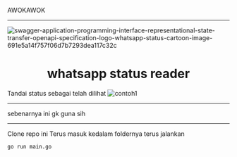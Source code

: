 AWOKAWOK
___
![swagger-application-programming-interface-representational-state-transfer-openapi-specification-logo-whatsapp-status-cartoon-image-691e5a14f757f06d7b7293dea117c32c](https://raw.githubusercontent.com/frmdeveloper/whatsapp-status-reader/main/swagger-application-programming-interface-representational-state-transfer-openapi-specification-logo-whatsapp-status-cartoon-image-691e5a14f757f06d7b7293dea117c32c.png)
<h1 align="center">whatsapp status reader</h1>

Tandai status sebagai telah dilihat
![contoh1](https://raw.githubusercontent.com/frmdeveloper/whatsapp-status-reader/main/IMG-20220808-WA0227.jpg)

___
sebenarnya ini gk guna sih

___
Clone repo ini
Terus masuk kedalam foldernya
terus jalankan

```
go run main.go
```




